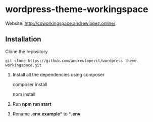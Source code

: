 # wordpress-theme-workingspace

Website: http://coworkingspace.andrewlopez.online/

## Installation

Clone the repository

    git clone https://github.com/andrewlopezit/wordpress-theme-workingspace.git
 
1. Install all the dependencies using composer

    composer install
    
    npm install
    
2. Run **npm run start**

3. Rename **.env.example*** to ***.env**
